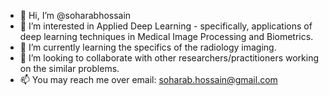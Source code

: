 - 👋 Hi, I’m @soharabhossain
- 👀 I’m interested in Applied Deep Learning - specifically, applications of deep learning techniques in Medical Image Processing and Biometrics. 
- 🌱 I’m currently learning the specifics of the radiology imaging.
- 💞️ I’m looking to collaborate with other researchers/practitioners working on the similar problems.
- 📫 You may reach me over email: soharab.hossain@gmail.com

<!---
soharabhossain/soharabhossain is a ✨ special ✨ repository because its `README.md` (this file) appears on your GitHub profile.
You can click the Preview link to take a look at your changes.
--->
